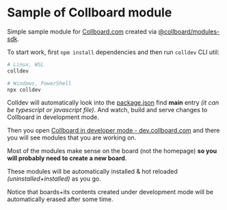 # Sample of Collboard module

Simple sample module for [Collboard.com](https://collboard.com/) created via [@collboard/modules-sdk](https://www.npmjs.com/package/@collboard/modules-sdk).

To start work, first `npm install` dependencies and then run `colldev` CLI util:

```bash
# Linux, WSL
colldev

# Windows, PowerShell
npx colldev
```

Colldev will automatically look into the [package.json](./package.json) find **main** entry *(it can be typescript or javascript file)*. And watch, build and serve changes to Collboard in development mode.

Then you open [Collboard in developer mode - dev.collboard.com](https://dev.collboard.com) and there you will see modules that you are working on.

Most of the modules make sense on the board (not the homepage) **so you will probably need to create a new board**.

These modules will be automatically installed & hot reloaded *(uninstalled+installed)* as you go.

Notice that boards+its contents created under development mode will be automatically erased after some time.

